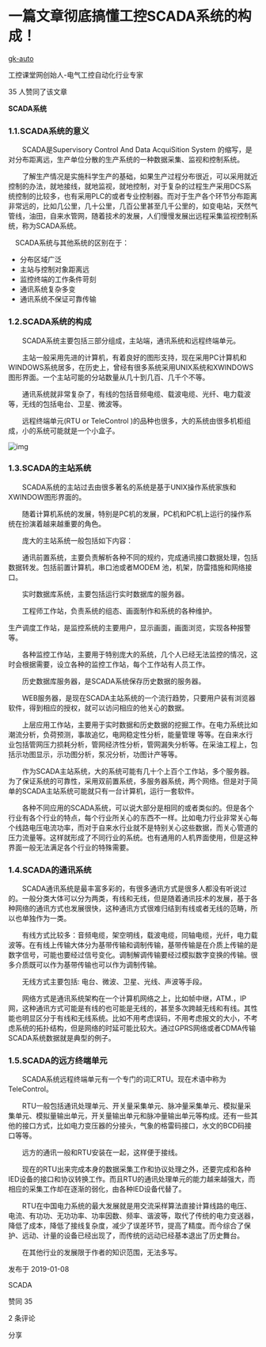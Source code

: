 # 一篇文章彻底搞懂工控SCADA系统的构成！

[gk-auto](https://www.zhihu.com/people/gkauto)

工控课堂网创始人-电气工控自动化行业专家



35 人赞同了该文章

**SCADA系统**



### 1.1.SCADA系统的意义

　　SCADA是Supervisory ControI And Data AcquiSition System 的缩写，是对分布距离远，生产单位分散的生产系统的一种数据采集、监视和控制系统。

　　了解生产情况是实施科学生产的基础，如果生产过程分布很近，可以采用就近控制的办法，就地接线，就地监视，就地控制，对于复杂的过程生产采用DCS系统控制的比较多，也有采用PLC的或者专业控制器。而对于生产各个环节分布距离非常远的，比如几公里，几十公里，几百公里甚至几千公里的，如变电站，天然气管线，油田，自来水管网，随着技术的发展，人们慢慢发展出远程采集监视控制系统，称为SCADA系统。

　SCADA系统与其他系统的区别在于：

- 分布区域广泛
- 主站与控制对象距离远
- 监控终端的工作条件苛刻
- 通讯系统复杂多变
- 通讯系统不保证可靠传输



### 1.2.SCADA系统的构成

　　SCADA系统主要包括三部分组成，主站端，通讯系统和远程终端单元。

　　主站一般采用先进的计算机，有着良好的图形支持，现在采用PC计算机和WINDOWS系统居多，在历史上，曾经有很多系统采用UNIX系统和XWINDOWS图形界面。一个主站可能的分站数量从几十到几百、几千个不等。

　　通讯系统就非常复杂了，有线的包括音频电缆、载波电缆、光纤、电力载波等，无线的包括电台、卫星、微波等。

　　远程终端单元(RTU or TeleControl )的品种也很多，大的系统由很多机柜组成，小的系统可能就是一个小盒子。



![img](https://pic4.zhimg.com/80/v2-72f211b096865776c6d6e9fb491b93e3_1440w.jpg)





### 1.3.SCADA的主站系统

　　SCADA系统的主站过去由很多著名的系统是基于UNIX操作系统家族和XWINDOW图形界面的。

　　随着计算机系统的发展，特别是PC机的发展，PC机和PC机上运行的操作系统在扮演着越来越重要的角色。

　　庞大的主站系统一般包括如下内容：

　　通讯前置系统，主要负责解析各种不同的规约，完成通讯接口数据处理，包括数据转发。包括前置计算机，串口池或者MODEM 池，机架，防雷措施和网络接口。

　　实时数据库系统，主要包括运行实时数据库的服务器。

　　工程师工作站，负责系统的组态、画面制作和系统的各种维护。

生产调度工作站，是监控系统的主要用户，显示画面，画面浏览，实现各种报警等。

　　各种监控工作站，主要用于特别庞大的系统，几个人已经无法监控的情况，这时会根据需要，设立各种的监控工作站，每个工作站有人员工作。

　　历史数据库服务器，是SCADA系统保存历史数据的服务器。

　　WEB服务器，是现在SCADA主站系统的一个流行趋势，只要用户装有浏览器软件，得到相应的授权，就可以访问相应的他关心的数据。

　　上层应用工作站，主要用于实时数据和历史数据的挖掘工作。在电力系统比如潮流分析，负荷预测，事故追忆，电网稳定性分析，能量管理 等等。在自来水行业包括管网压力损耗分析，管网经济性分析，管网漏失分析等。在采油工程上，包括示功图显示，示功图分析，泵况分析，功图计产等等。

　　作为SCADA主站系统，大的系统可能有几十个上百个工作站，多个服务器。为了保证系统的可靠性，采用双前置系统，多服务器系统，两个网络。但是对于简单的SCADA主站系统可能就只有一台计算机，运行一套软件。

　　各种不同应用的SCADA系统，可以说大部分是相同的或者类似的。但是各个行业有各个行业的特点，每个行业所关心的东西不一样。比如电力行业非常关心每个线路电压电流功率，而对于自来水行业就不是特别关心这些数据，而关心管道的压力流量等。这样就形成了不同行业的系统。也有通用的人机界面使用，但是这种界面一般无法满足各个行业的特殊需要。



### 1.4.SCADA的通讯系统

　　SCADA通讯系统是最丰富多彩的，有很多通讯方式是很多人都没有听说过的。一般分类大体可以分为两类，有线和无线，但是随着通讯技术的发展，基于各种网络的通讯方式也发展很快，这种通讯方式很难归结到有线或者无线的范畴，所以也单独作为一类。

　　有线方式比较多：音频电缆，架空明线，载波电缆，同轴电缆，光纤，电力载波等。在有线上传输大体分为基带传输和调制传输，基带传输是在介质上传输的是数字信号，可能也要经过信号变化。调制解调传输要经过模拟数字变换的传输。很多介质既可以作为基带传输也可以作为调制传输。

　　无线方式主要包括: 电台、微波、卫星、光线、声波等手段。

　　网络方式是通讯系统架构在一个计算机网络之上，比如帧中继，ATM.，IP网，这种通讯方式可能是有线的也可能是无线的，甚至多次跨越无线和有线。其性能也明显区分于有线和无线系统。比如不用考虑误码，不用考虑报文的大小，不考虑系统的拓扑结构，但是网络的时延可能比较大。通过GPRS网络或者CDMA传输SCADA系统数据就是典型的例子。



### 1.5.SCADA的远方终端单元

　　SCADA系统远程终端单元有一个专门的词汇RTU。现在术语中称为TeleControl。

　　RTU一般包括通讯处理单元、开关量采集单元、脉冲量采集单元、模拟量采集单元、模拟量输出单元，开关量输出单元和脉冲量输出单元等构成。还有一些其他的接口方式，比如电力变压器的分接头，气象的格雷码接口，水文的BCD码接口等等。

　　远方的通讯一般和RTU安装在一起，这样便于接线。

　　现在的RTU出来完成本身的数据采集工作和协议处理之外，还要完成和各种IED设备的接口和协议转换工作。而且RTU的通讯处理单元的能力越来越强大，而相应的采集工作却在逐渐的弱化，由各种IED设备代替了。

　　RTU在中国电力系统的最大发展就是用交流采样算法直接计算线路的电压、电流、有功功、无功功率、功率因数、频率、谐波等，取代了传统的电力变送器，降低了成本，降低了接线复杂度，减少了误差环节，提高了精度。而今综合了保护、远动、计量的设备已经出现了，而传统的远动已经基本退出了历史舞台。

　　在其他行业的发展限于作者的知识范围，无法多写。

发布于 2019-01-08

SCADA

赞同 35

2 条评论

分享